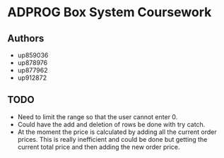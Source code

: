 # ADPROG Box System Coursework

## Authors
- up859036
- up878976
- up877962
- up912872


## TODO
- Need to limit the range so that the user cannot enter 0.
- Could have the add and deletion of rows be done with try catch.
- At the moment the price is calculated by adding all the current order prices. This is really inefficient and could be done but getting the current total price and then adding the new order price.